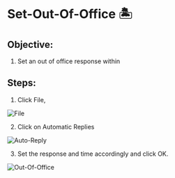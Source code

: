 # Set-Out-Of-Office :desert_island:

## Objective:

1. Set an out of office response within

## Steps:

1. 	Click File,

![File](https://github.com/XXLMandalorian013/Docs-Software-SAS-Public/blob/main/Software/Outlook%20(Desktop)/Out-Of-Office/Set-Out-Of-Office/images/File.png)

2. Click on Automatic Replies

![Auto-Reply](https://github.com/XXLMandalorian013/Docs-Software-SAS-Public/blob/main/Software/Outlook%20(Desktop)/Out-Of-Office/Set-Out-Of-Office/images/Auto-Reply.png)

3. Set the response and time accordingly and click OK.

![Out-Of-Office](https://github.com/XXLMandalorian013/Docs-Software-SAS-Public/blob/main/Software/Outlook%20(Desktop)/Out-Of-Office/Set-Out-Of-Office/images/Out-Of-Office.png)
